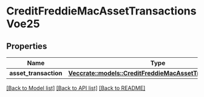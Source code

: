 # CreditFreddieMacAssetTransactionsVoe25

## Properties

Name | Type | Description | Notes
------------ | ------------- | ------------- | -------------
**asset_transaction** | [**Vec<crate::models::CreditFreddieMacAssetTransactionVoe25>**](CreditFreddieMacAssetTransaction_VOE_2_5.md) |  | 

[[Back to Model list]](../README.md#documentation-for-models) [[Back to API list]](../README.md#documentation-for-api-endpoints) [[Back to README]](../README.md)



